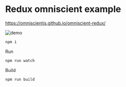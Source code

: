 # Redux omniscient example

https://omniscientjs.github.io/omniscient-redux/

![demo](https://cdn.rawgit.com/omniscientjs/omniscient-redux/master/redux-demo.gif)

```sh
npm i
```

Run

```sh
npm run watch
```

Build

```sh
npm run build
```

